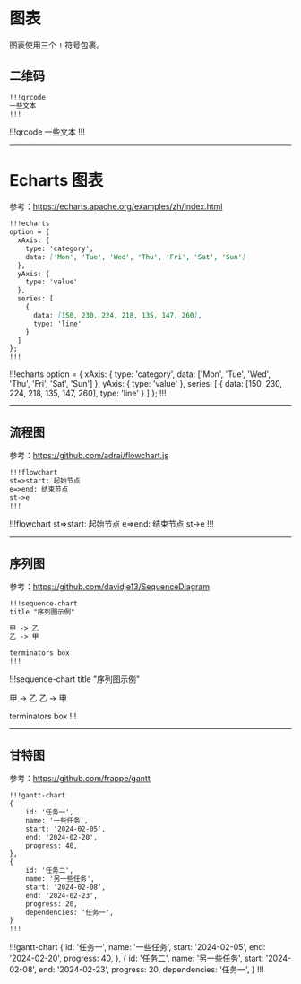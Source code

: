 # 图表

图表使用三个 ``!`` 符号包裹。

## 二维码

```markdown
!!!qrcode
一些文本
!!!
```
!!!qrcode
一些文本
!!!

- - -

# Echarts 图表

参考：[https:\/\/echarts.apache.org/examples/zh/index.html](https://echarts.apache.org/examples/zh/index.html)
```markdown
!!!echarts
option = {
  xAxis: {
    type: 'category',
    data: ['Mon', 'Tue', 'Wed', 'Thu', 'Fri', 'Sat', 'Sun']
  },
  yAxis: {
    type: 'value'
  },
  series: [
    {
      data: [150, 230, 224, 218, 135, 147, 260],
      type: 'line'
    }
  ]
};
!!!
```
!!!echarts
option = {
  xAxis: {
    type: 'category',
    data: ['Mon', 'Tue', 'Wed', 'Thu', 'Fri', 'Sat', 'Sun']
  },
  yAxis: {
    type: 'value'
  },
  series: [
    {
      data: [150, 230, 224, 218, 135, 147, 260],
      type: 'line'
    }
  ]
};
!!!

- - -

## 流程图

参考：[https:\/\/github.com/adrai/flowchart.js](https://github.com/adrai/flowchart.js)
```markdown
!!!flowchart
st=>start: 起始节点
e=>end: 结束节点
st->e
!!!
```
!!!flowchart
st=>start: 起始节点
e=>end: 结束节点
st->e
!!!

- - -

## 序列图

参考：[https:\/\/github.com/davidje13/SequenceDiagram](https://github.com/davidje13/SequenceDiagram)
```markdown
!!!sequence-chart
title "序列图示例"

甲 -> 乙
乙 -> 甲

terminators box
!!!
```
!!!sequence-chart
title "序列图示例"

甲 -> 乙
乙 -> 甲

terminators box
!!!

- - -

## 甘特图

参考：[https:\/\/github.com/frappe/gantt](https://github.com/frappe/gantt)
```markdown
!!!gantt-chart
{
    id: '任务一',
    name: '一些任务',
    start: '2024-02-05',
    end: '2024-02-20',
    progress: 40,
},
{
    id: '任务二',
    name: '另一些任务',
    start: '2024-02-08',
    end: '2024-02-23',
    progress: 20,
    dependencies: '任务一',
}
!!!
```
!!!gantt-chart
{
    id: '任务一',
    name: '一些任务',
    start: '2024-02-05',
    end: '2024-02-20',
    progress: 40,
},
{
    id: '任务二',
    name: '另一些任务',
    start: '2024-02-08',
    end: '2024-02-23',
    progress: 20,
    dependencies: '任务一',
}
!!!
